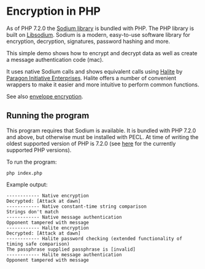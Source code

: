 # Encryption in PHP

As of PHP 7.2.0 the [Sodium library](https://www.php.net/manual/en/book.sodium.php) is bundled with PHP.  The PHP library  is built on [Libsodium](https://libsodium.gitbook.io/doc/).  Sodium is a modern, easy-to-use software library for encryption, decryption, signatures, password hashing and more.

This simple demo shows how to encrypt and decrypt data as well as create a message authentication code (mac). 

It uses native Sodium calls and shows equivalent calls using [Halite](https://github.com/paragonie/halite)
by [Paragon Initiative Enterprises](https://paragonie.com/).  Halite offers a number of convenient wrappers to make it easier and 
more intuitive to perform common functions. 

See also [envelope encryption](https://github.com/andybeak/envelope-encryption).

## Running the program

This program requires that Sodium is available.  It is bundled with PHP 7.2.0 and above, but otherwise must be installed with PECL. At time of writing the oldest supported version of PHP is 7.2.0 (see [here](https://www.php.net/supported-versions.php) for the currently supported PHP versions).

To run the program:

    php index.php
    
Example output:

    ------------ Native encryption
    Decrypted: [Attack at dawn]
    ------------ Native constant-time string comparison
    Strings don't match
    ------------ Native message authentication
    Opponent tampered with message
    ------------ Halite encryption
    Decrypted: [Attack at dawn]
    ------------ Halite password checking (extended functionality of timing safe comparison)
    The passphrase supplied passphrase is [invalid]
    ------------ Halite message authentication
    Opponent tampered with message


